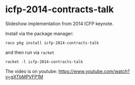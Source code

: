 icfp-2014-contracts-talk
========================

Slideshow implementation from 2014 ICFP keynote.

Install via the package manager:

```
raco pkg install icfp-2014-contracts-talk
```

and then run via `racket`
```
racket -l icfp-2014-contracts-talk
```

The video is on youtube: https://www.youtube.com/watch?v=gXTbMPVFP1M
